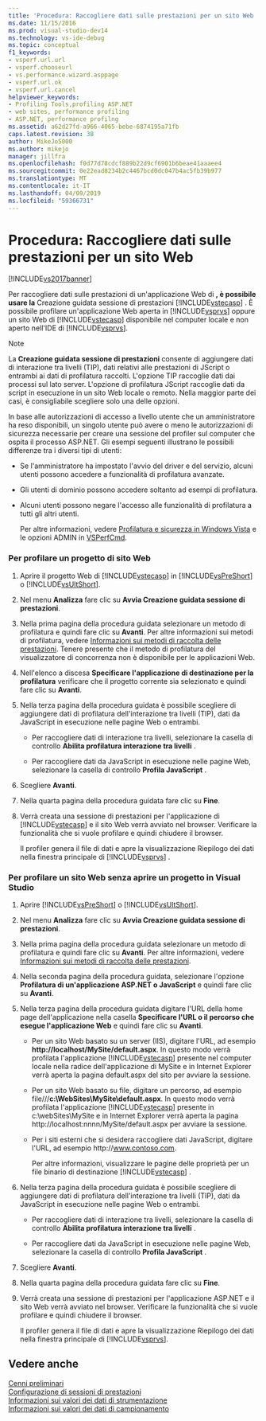 ```yaml
---
title: 'Procedura: Raccogliere dati sulle prestazioni per un sito Web | Microsoft Docs'
ms.date: 11/15/2016
ms.prod: visual-studio-dev14
ms.technology: vs-ide-debug
ms.topic: conceptual
f1_keywords:
- vsperf.url.url
- vsperf.chooseurl
- vs.performance.wizard.asppage
- vsperf.url.ok
- vsperf.url.cancel
helpviewer_keywords:
- Profiling Tools,profiling ASP.NET
- web sites, performance profiling
- ASP.NET, performance profilng
ms.assetid: a62d27fd-a966-4065-bebe-6874195a71fb
caps.latest.revision: 38
author: MikeJo5000
ms.author: mikejo
manager: jillfra
ms.openlocfilehash: f0d77d78cdcf889b22d9cf6901b6beae41aaaee4
ms.sourcegitcommit: 0e22ead8234b2c4467bcd0dc047b4ac5fb39b977
ms.translationtype: MT
ms.contentlocale: it-IT
ms.lasthandoff: 04/09/2019
ms.locfileid: "59366731"
---
```

# <a name="how-to-collect-performance-data-for-a-web-site"></a>Procedura: Raccogliere dati sulle prestazioni per un sito Web
[!INCLUDE[vs2017banner](../includes/vs2017banner.md)]

Per raccogliere dati sulle prestazioni di un'applicazione Web di **, è possibile usare la** Creazione guidata sessione di prestazioni [!INCLUDE[vstecasp](../includes/vstecasp-md.md)] . È possibile profilare un'applicazione Web aperta in [!INCLUDE[vsprvs](../includes/vsprvs-md.md)] oppure un sito Web di [!INCLUDE[vstecasp](../includes/vstecasp-md.md)] disponibile nel computer locale e non aperto nell'IDE di [!INCLUDE[vsprvs](../includes/vsprvs-md.md)].  
  
> [!NOTE]
>  La **Creazione guidata sessione di prestazioni** consente di aggiungere dati di interazione tra livelli (TIP), dati relativi alle prestazioni di JScript o entrambi ai dati di profilatura raccolti. L'opzione TIP raccoglie dati dai processi sul lato server. L'opzione di profilatura JScript raccoglie dati da script in esecuzione in un sito Web locale o remoto. Nella maggior parte dei casi, è consigliabile scegliere solo una delle opzioni.  
  
 In base alle autorizzazioni di accesso a livello utente che un amministratore ha reso disponibili, un singolo utente può avere o meno le autorizzazioni di sicurezza necessarie per creare una sessione del profiler sul computer che ospita il processo ASP.NET. Gli esempi seguenti illustrano le possibili differenze tra i diversi tipi di utenti:  
  
- Se l'amministratore ha impostato l'avvio del driver e del servizio, alcuni utenti possono accedere a funzionalità di profilatura avanzate.  
  
- Gli utenti di dominio possono accedere soltanto ad esempi di profilatura.  
  
- Alcuni utenti possono negare l'accesso alle funzionalità di profilatura a tutti gli altri utenti.  
  
  Per altre informazioni, vedere [Profilatura e sicurezza in Windows Vista](../profiling/profiling-and-windows-vista-security.md) e le opzioni ADMIN in [VSPerfCmd](../profiling/vsperfcmd.md).  
  
### <a name="to-profile-a-web-site-project"></a>Per profilare un progetto di sito Web  
  
1.  Aprire il progetto Web di [!INCLUDE[vstecasp](../includes/vstecasp-md.md)] in [!INCLUDE[vsPreShort](../includes/vspreshort-md.md)] o [!INCLUDE[vsUltShort](../includes/vsultshort-md.md)].  
  
2.  Nel menu **Analizza** fare clic su **Avvia Creazione guidata sessione di prestazioni**.  
  
3.  Nella prima pagina della procedura guidata selezionare un metodo di profilatura e quindi fare clic su **Avanti**. Per altre informazioni sui metodi di profilatura, vedere [Informazioni sui metodi di raccolta delle prestazioni](../profiling/understanding-performance-collection-methods.md). Tenere presente che il metodo di profilatura del visualizzatore di concorrenza non è disponibile per le applicazioni Web.  
  
4.  Nell'elenco a discesa **Specificare l'applicazione di destinazione per la profilatura** verificare che il progetto corrente sia selezionato e quindi fare clic su **Avanti**.  
  
5.  Nella terza pagina della procedura guidata è possibile scegliere di aggiungere dati di profilatura dell'interazione tra livelli (TIP), dati da JavaScript in esecuzione nelle pagine Web o entrambi.  
  
    -   Per raccogliere dati di interazione tra livelli, selezionare la casella di controllo **Abilita profilatura interazione tra livelli** .  
  
    -   Per raccogliere dati da JavaScript in esecuzione nelle pagine Web, selezionare la casella di controllo **Profila JavaScript** .  
  
6.  Scegliere **Avanti**.  
  
7.  Nella quarta pagina della procedura guidata fare clic su **Fine**.  
  
8.  Verrà creata una sessione di prestazioni per l'applicazione di [!INCLUDE[vstecasp](../includes/vstecasp-md.md)] e il sito Web verrà avviato nel browser. Verificare la funzionalità che si vuole profilare e quindi chiudere il browser.  
  
     Il profiler genera il file di dati e apre la visualizzazione Riepilogo dei dati nella finestra principale di [!INCLUDE[vsprvs](../includes/vsprvs-md.md)] .  
  
### <a name="to-profile-a-web-site-without-opening-a-project-in-visual-studio"></a>Per profilare un sito Web senza aprire un progetto in Visual Studio  
  
1. Aprire [!INCLUDE[vsPreShort](../includes/vspreshort-md.md)] o [!INCLUDE[vsUltShort](../includes/vsultshort-md.md)].  
  
2. Nel menu **Analizza** fare clic su **Avvia Creazione guidata sessione di prestazioni**.  
  
3. Nella prima pagina della procedura guidata selezionare un metodo di profilatura e quindi fare clic su **Avanti**. Per altre informazioni, vedere [Informazioni sui metodi di raccolta delle prestazioni](../profiling/understanding-performance-collection-methods.md).  
  
4. Nella seconda pagina della procedura guidata, selezionare l'opzione **Profilatura di un'applicazione ASP.NET o JavaScript** e quindi fare clic su **Avanti**.  
  
5. Nella terza pagina della procedura guidata digitare l'URL della home page dell'applicazione nella casella **Specificare l'URL o il percorso che esegue l'applicazione Web** e quindi fare clic su **Avanti**.  
  
   - Per un sito Web basato su un server (IIS), digitare l'URL, ad esempio **http://localhost/MySite/default.aspx**. In questo modo verrà profilata l'applicazione [!INCLUDE[vstecasp](../includes/vstecasp-md.md)] presente nel computer locale nella radice dell'applicazione di MySite e in Internet Explorer verrà aperta la pagina default.aspx del sito per avviare la sessione.  
  
   - Per un sito Web basato su file, digitare un percorso, ad esempio file///**c:\WebSites\MySite\default.aspx**. In questo modo verrà profilata l'applicazione [!INCLUDE[vstecasp](../includes/vstecasp-md.md)] presente in c:\webSites\MySite e in Internet Explorer verrà aperta la pagina http://localhost:nnnn/MySite/default.aspx per avviare la sessione.  
  
   - Per i siti esterni che si desidera raccogliere dati JavaScript, digitare l'URL, ad esempio http:\//www.contoso.com.  
  
     Per altre informazioni, visualizzare le pagine delle proprietà per un file binario di destinazione [!INCLUDE[vstecasp](../includes/vstecasp-md.md)] .  
  
6. Nella terza pagina della procedura guidata è possibile scegliere di aggiungere dati di profilatura dell'interazione tra livelli (TIP), dati da JavaScript in esecuzione nelle pagine Web o entrambi.  
  
   -   Per raccogliere dati di interazione tra livelli, selezionare la casella di controllo **Abilita profilatura interazione tra livelli** .  
  
   -   Per raccogliere dati da JavaScript in esecuzione nelle pagine Web, selezionare la casella di controllo **Profila JavaScript** .  
  
7. Scegliere **Avanti**.  
  
8. Nella quarta pagina della procedura guidata fare clic su **Fine**.  
  
9. Verrà creata una sessione di prestazioni per l'applicazione ASP.NET e il sito Web verrà avviato nel browser. Verificare la funzionalità che si vuole profilare e quindi chiudere il browser.  
  
     Il profiler genera il file di dati e apre la visualizzazione Riepilogo dei dati nella finestra principale di [!INCLUDE[vsprvs](../includes/vsprvs-md.md)].  
  
## <a name="see-also"></a>Vedere anche  
 [Cenni preliminari](../profiling/overviews-performance-tools.md)   
 [Configurazione di sessioni di prestazioni](../profiling/configuring-performance-sessions.md)   
 [Informazioni sui valori dei dati di strumentazione](../profiling/understanding-instrumentation-data-values.md)   
 [Informazioni sui valori dei dati di campionamento](../profiling/understanding-sampling-data-values.md)
